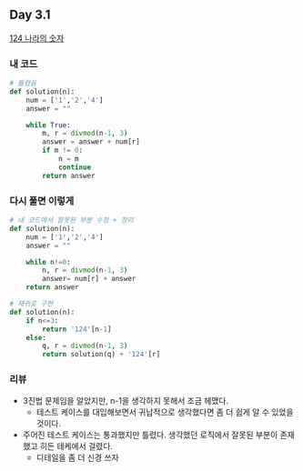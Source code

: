 ## Day 3.1
[124 나라의 숫자](https://programmers.co.kr/learn/courses/30/lessons/12899#)

### 내 코드

```python
# 틀렸음
def solution(n):
    num = ['1','2','4']
    answer = ""

    while True:
        m, r = divmod(n-1, 3)
        answer = answer + num[r]
        if m != 0:
            n = m
            continue
        return answer
```



### 다시 풀면 이렇게

```python
# 내 코드에서 잘못된 부분 수정 + 정리
def solution(n):
    num = ['1','2','4']
    answer = ""

    while n!=0:
        n, r = divmod(n-1, 3)
        answer= num[r] + answer
    return answer
```



```python
# 재귀로 구현
def solution(n):
    if n<=3:
        return '124'[n-1]
    else:
        q, r = divmod(n-1, 3) 
        return solution(q) + '124'[r]
```





### 리뷰

* 3진법 문제임을 알았지만, n-1을 생각하지 못해서 조금 헤맸다.
  * 테스트 케이스를 대입해보면서 귀납적으로 생각했다면 좀 더 쉽게 알 수 있었을 것이다.
* 주어진 테스트 케이스는 통과했지만 틀렸다. 생각했던 로직에서 잘못된 부분이 존재했고 히든 테케에서 걸렸다.
  * 디테일을 좀 더 신경 쓰자

